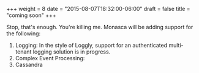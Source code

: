 +++
weight = 8
date = "2015-08-07T18:32:00-06:00"
draft = false
title = "coming soon"
+++

Stop, that's enough. You're killing me. Monasca will be adding support for the following: <!--more-->

1. Logging: In the style of Loggly, support for an authenticated multi-tenant logging solution is in progress.
2. Complex Event Processing: 
3. Cassandra 
